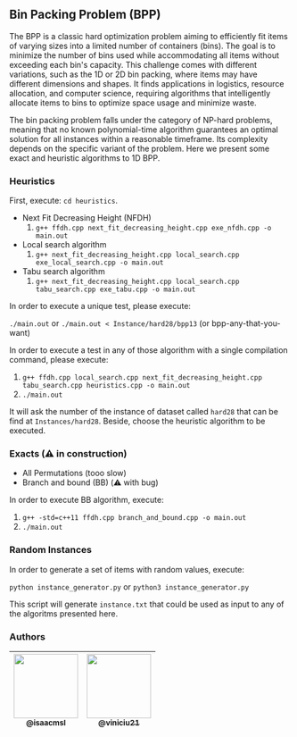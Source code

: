 ## Bin Packing Problem (BPP)

The BPP is a classic hard optimization problem aiming to efficiently fit items of varying sizes into a limited number of containers (bins). The goal is to minimize the number of bins used while accommodating all items without exceeding each bin's capacity. This challenge comes with different variations, such as the 1D or 2D bin packing, where items may have different dimensions and shapes. It finds applications in logistics, resource allocation, and computer science, requiring algorithms that intelligently allocate items to bins to optimize space usage and minimize waste.

The bin packing problem falls under the category of NP-hard problems, meaning that no known polynomial-time algorithm guarantees an optimal solution for all instances within a reasonable timeframe. Its complexity depends on the specific variant of the problem. Here we present some exact and heuristic algorithms to 1D BPP.

### Heuristics

First, execute: `cd heuristics`.

- Next Fit Decreasing Height (NFDH)
    1. `g++ ffdh.cpp next_fit_decreasing_height.cpp exe_nfdh.cpp -o main.out`
- Local search algorithm
    1. `g++ next_fit_decreasing_height.cpp local_search.cpp exe_local_search.cpp -o main.out`
- Tabu search algorithm
    1. `g++ next_fit_decreasing_height.cpp local_search.cpp tabu_search.cpp exe_tabu.cpp -o main.out`

In order to execute a unique test, please execute: 

`./main.out` or `./main.out < Instance/hard28/bpp13` (or bpp-any-that-you-want)

In order to execute a test in any of those algorithm with a single compilation command, please execute:

1. `g++ ffdh.cpp local_search.cpp next_fit_decreasing_height.cpp tabu_search.cpp heuristics.cpp -o main.out`
1. `./main.out`

It will ask the number of the instance of dataset called `hard28` that can be find at `Instances/hard28`. Beside, choose the heuristic algorithm to be executed.

### Exacts (⚠️ in construction)

- All Permutations (tooo slow)
- Branch and bound (BB) (⚠️ with bug)

In order to execute BB algorithm, execute:

1. `g++ -std=c++11 ffdh.cpp branch_and_bound.cpp -o main.out`
2. `./main.out`

### Random Instances

In order to generate a set of items with random values, execute:

`python instance_generator.py` or `python3 instance_generator.py`

This script will generate `instance.txt` that could be used as input to any of the algoritms presented here.

### Authors

| [<img src="https://avatars3.githubusercontent.com/u/31693006?s=460&v=4" width=115><br><sub>@isaacmsl</sub>](https://github.com/isaacmsl) | [<img src="https://avatars.githubusercontent.com/u/55766685?v=4" width=115><br><sub>@viniciu21</sub>](https://github.com/viniciu21) |
| :--------------------------------------------------------------------------------------------------------------------------------------: | :--------------------------------------------------------------------------------------------------------------------------------------: |
